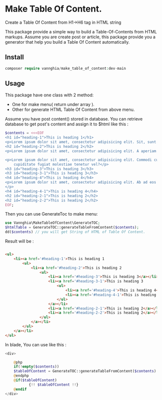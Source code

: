 # Make Table Of Content. 
Create a Table Of Content  from H1->H6 tag in HTML string 

This package provide a simple way to build a Table-Of-Contents from HTML markups. 
Assume you are create post or article, this package provide you a generator that help you build a Table Of Content automatically. 

## Install 

```php
composer require vannghia/make_table_of_content:dev-main
```

## Usage 

This package have one class with 2 method:
  - One for make menu( return under array ).
  - Other for generate HTML Table Of Content from above menu. 

Assume you have post content() stored in database. You can retrieve database to get 
post's content and assign it to $html like this : 

```php 
$contents = <<<EOF 
<h1 id="heading-1">This is heading 1</h1>
<p>Lorem ipsum dolor sit amet, consectetur adipisicing elit. Sit, sunt.</p>
<h2 id="heading-2">This is heading 2</h2>
<p>Lorem ipsum dolor sit amet, consectetur adipisicing elit. A aperiam consequuntur eius eveniet fuga illo iure modi,</p>

<p>Lorem ipsum dolor sit amet, consectetur adipisicing elit. Commodi cumque ducimus iste possimus veniam! Animi
    cupiditate fugiat molestiae tenetur vel?</p>
<h3 id="heading-3">This is heading 3</h3>
<h3 id="heading-3-1">This is heading 3</h3>
<h4 id="heading-4">This is heading 4</h4>
<p>Lorem ipsum dolor sit amet, consectetur adipisicing elit. Ab ad eos harum inventore ipsum laboriosam quaerat ratione,
</p>
<h4 id="heading-4-1">This is heading 4</h4>
<h2 id="heading-2-1">This is heading 2</h2>
<h2 id="heading-2-2">This is heading 2</h2>
EOF;

```

Then you can use GenerateToc to make menu: 

```php 
use Vannghia\MakeTableOfContent\GenerateTOC;
$htmlTable = GenerateTOC::generateTableFromContent($contents);
dd($contents) // you will get String of HTML of Table Of Content. 

```
 Result will be : 
```html

<ul>
    <li><a href='#heading-1'>This is heading 1
        <ul>
            <li><a href='#heading-2'>This is heading 2
                <ul>
                    <li><a href='#heading-3'>This is heading 3</a></li>
                    <li><a href='#heading-3-1'>This is heading 3
                        <ul>
                            <li><a href='#heading-4'>This is heading 4</a></li>
                            <li><a href='#heading-4-1'>This is heading 4</a></li>
                        </ul>
                    </a></li>
                    <li><a href='#heading-2-1'>This is heading 2</a></li>
                    <li><a href='#heading-2-2'>This is heading 2</a></li>
                </ul>
            </a></li>
        </ul>
    </a></li>
</ul>
```
In blade, You can use like this : 

```php
<div>

    @php 
    if(!empty($contents))
    $tableOfContent = GenerateTOC::generateTableFromContent($contents) ?: [];
    @endphp
    @if($tableOfContent)
           {!! $tableOfContent !!}
    @endif
</div>
```




